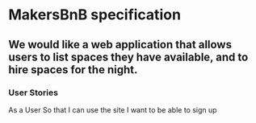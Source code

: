 # MakersBnB specification
## We would like a web application that allows users to list spaces they have available, and to hire spaces for the night.

### User Stories

As a User
So that I can use the site
I want to be able to sign up







